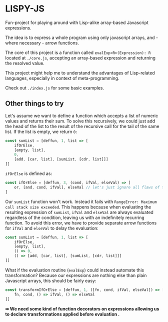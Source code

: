 # LISPY-JS

Fun-project for playing around with Lisp-alike array-based Javascript expressions.

The idea is to express a whole program using only javascript arrays, and - where necessary - arrow functions.

The core of this project is a function called `evalExp<R>(Expression): R` located at `./core.js`, accepting an array-based expression and returning the resolved value.

This project might help me to understand the advantages of Lisp-related languages, especially in context of meta-programming.

Check out `./index.js` for some basic examples.

## Other things to try

Let's assume we want to define a function which accepts a list of numeric values and returns their sum.
To solve this recursively, we could just add the head of the list to the result of the recursive call for the tail of the same list. If the list is empty, we return `0`:
```js
const sumList = [deffun, 1, list => [
    ifOrElse,
    [empty, list],
    0,
    [add, [car, list], [sumList, [cdr, list]]]
]]
```

`ifOrElse` is defined as:
```js
const ifOrElse = [deffun, 3, (cond, ifVal, elseVal) => [
    or, [and, cond, ifVal], elseVal // let's just ignore all flaws of these simple comparisons
]
```

Our `sumList` function won't work. Instead it fails with `RangeError: Maximum call stack size exceeded`. This happens because when evaluating the resulting expression of `sumList`, `ifVal` and `elseVal` are always evaluated regardless of the condition, leaving us with an indefinitely recurring function. To avoid this error, we have to provide separate arrow functions for `ifVal` and `elseVal` to delay the evaluation:
```js
const sumList = [deffun, 1, list => [
    ifOrElse,
    [empty, list],
    () => 0,
    () => [add, [car, list], [sumList, [cdr, list]]]
]]
```

What if the evaluation routine (`evalExp`) could instead automate this transformation? Because our expressions are nothing else than plain Javascript arrays, this should be fairly easy:
```js
const transformIfOrElse = [deffun, 1, ([fn, cond, ifVal, elseVal]) => [
    fn, cond, () => ifVal, () => elseVal
]]
```

**➡ We need some kind of function decorators on expressions allowing us to declare transformations applied before evaluation .**
